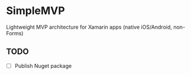 # SimpleMVP
Lightweight MVP architecture for Xamarin apps (native iOS/Android, non-Forms)

## TODO
- [ ] Publish Nuget package
